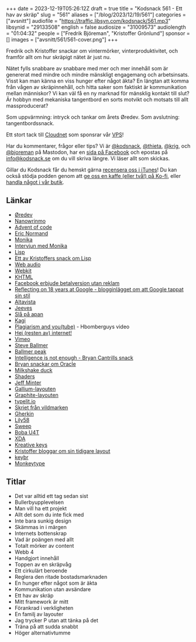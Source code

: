+++
date = 2023-12-19T05:26:12Z
draft = true
title = "Kodsnack 561 - Ett hav av skräp"
slug = "561"
aliases = ["/blog/2023/12/19/561"]
categories = ["avsnitt"]
audiofile = "https://traffic.libsyn.com/kodsnack/561.mp3"
libsynid = "29133508"
english = false
audiosize = "31009573"
audiolength = "01:04:32"
people = ["Fredrik Björeman", "Kristoffer Grönlund"]
sponsor = []
images = ["avsnitt/561/561-cover.png"]
+++

Fredrik och Kristoffer snackar om vintermörker, vinterproduktivitet, och framför allt om hur skräpigt nätet är just nu.

Nätet fylls snabbare av snabbare med mer och mer innehåll som är genererat med mindre och mindre mänskligt engagemang och arbetsinsats. Visst kan man känna en viss hunger efter något äkta? En längtan att komma från vågen av skräpinnehåll, och hitta saker som faktiskt är kommunikation mellan människor? Vi kan väl få en ny marknad för mänsklig kontakt till slut? Är hobbyn med mekaniska tangentbord en sorts motvikt och motsats till allt massproducerat?

Som uppvärmning: intryck och tankar om årets Øredev. Som avslutning: tangentbordssnack.

Ett stort tack till [Cloudnet](https://www.cloudnet.se) som sponsrar vår [VPS](https://en.wikipedia.org/wiki/Virtual_private_server)!

Har du kommentarer, frågor eller tips? Vi är [@kodsnack](https://social.podsnack.se/@kodsnack), [@thieta](https://6510.nu/@thieta), [@krig](https://6510.nu/@krig), och [@bjoreman](https://toot.cafe/@bjoreman) på Mastodon, har en [sida på Facebook](https://www.facebook.com/) och epostas på [info@kodsnack.se](mailto:info@kodsnack.se) om du vill skriva längre. Vi läser allt som skickas.

Gillar du Kodsnack får du hemskt gärna [recensera oss i iTunes](https://itunes.apple.com/se/podcast/kodsnack/id561631498?l=en)! Du kan också stödja podden genom att <a href="https://ko-fi.com/kodsnack" rel="payment">ge oss en kaffe (eller två!) på Ko-fi</a>, eller [handla något i vår butik](https://shop.spreadshirt.se/kodsnack/).

## Länkar ##
* [Øredev](https://oredev.org/)
* [Nanowrinmo](https://nanowrimo.org/)
* [Advent of code](https://adventofcode.com/)
* [Eric Normand](https://ericnormand.me/)
* [Monika](https://linktr.ee/monikabielskyte)
* [Intervjun med Monika](https://kodsnack.se/556/)
* [Lisp](https://en.wikipedia.org/wiki/Lisp_%28programming_language%29)
* [Ett av Kristoffers snack om Lisp](https://www.youtube.com/watch?v=hGY3uBHVVr4)
* [Web audio](https://en.wikipedia.org/wiki/HTML5_audio)
* [Webkit](https://en.wikipedia.org/wiki/WebKit)
* [KHTML](https://en.wikipedia.org/wiki/KHTML)
* [Facebook erbjude betalversion utan reklam](https://about.fb.com/news/2023/10/facebook-and-instagram-to-offer-subscription-for-no-ads-in-europe/)
* [Reflecting on 18 years at Google - blogginlägget om att Google tappat sin stil](http://ln.hixie.ch/?count=1&start=1700627373)
* [Altavista](https://en.wikipedia.org/wiki/AltaVista)
* [Jeeves](https://en.wikipedia.org/wiki/Ask.com)
* [Slå på apan](http://www.mikeonads.com/2007/03/01/punch-the-monkey/)
* [Kagi](https://kagi.com/)
* [Plagiarism and you(tube)](https://www.youtube.com/watch?v=yDp3cB5fHXQ&list=WL&index=1) - Hbomberguys video
* [Hej (resten av) internet!](https://hejinter.net/)
* [Vimeo](https://en.wikipedia.org/wiki/Vimeo)
* [Steve Ballmer](https://en.wikipedia.org/wiki/Steve_Ballmer)
* [Ballmer peak](https://xkcd.com/323/)
* [Intelligence is not enough - Bryan Cantrills snack](https://www.youtube.com/watch?v=bQfJi7rjuEk)
* [Bryan snackar om Oracle](https://www.youtube.com/watch?v=-zRN7XLCRhc)
* [Milkshake duck](https://en.wikipedia.org/wiki/Milkshake_Duck)
* [Shaders](https://en.wikipedia.org/wiki/Shader)
* [Jeff Minter](https://en.wikipedia.org/wiki/Jeff_Minter)
* [Gallium-layouten](https://www.keyboard-design.com/letterlayout.html?layout=gallium.en.ansi)
* [Graphite-layouten](https://www.keyboard-design.com/letterlayout.html?layout=graphite.en.ansi)
* [typelit.io](https://www.typelit.io/)
* [Skriet från vildmarken](https://www.typelit.io/chapters/The_Call_of_the_Wild)
* [Gherkin](https://www.40percent.club/2016/11/gherkin.html)
* [Lily58](https://keyhive.xyz/shop/lily58)
* [Sweep](https://github.com/davidphilipbarr/Sweep)
* [Boba U4T](https://splitkb.com/products/gazzew-boba-u4t-thocky-tactile-switch)
* [XDA](https://switchandclick.com/sa-vs-dsa-vs-oem-vs-cherry-vs-xda-keycap-profiles/)
* [Kreative keys](https://kreativekeys.gg/)
* [Kristoffer bloggar om sin tidigare layout](https://write.as/oferlund/)
* [keybr](https://www.keybr.com/)
* [Monkeytype](https://monkeytype.com/)

## Titlar ##
* Det var alltid ett tag sedan sist
* Bullerbyupplevelsen
* Man vill ha ett projekt
* Allt det som du inte fick med
* Inte bara sunkig design
* Skämmas in i märgen
* Internets bottenskrap
* Vad är poängen med allt
* Totalt mörker av content
* Webb 4
* Handgjort innehåll
* Toppen av en skräpvåg
* Ett cirkulärt beroende
* Reglera den ritade bostadsmarknaden
* En hunger efter något som är äkta
* Kommunikation utan avsändare
* Ett hav av skräp
* Mitt framework är mitt
* Förankrad i verkligheten
* En familj av layouter
* Jag trycker P utan att tänka på det
* Träna på att sudda snabbt
* Höger alternativtumme